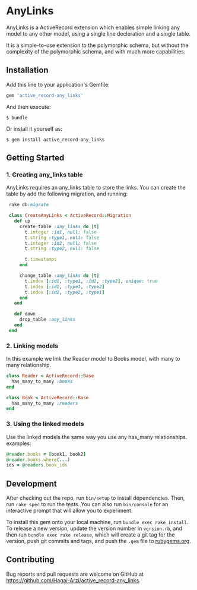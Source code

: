 # AnyLinks

AnyLinks is a ActiveRecord extension which enables simple linking any model to any other model, using a single line decleration and a single table.

It is a simple-to-use extension to the polymorphic schema, but without the complexity of the polymorphic schema, and with much more capabilities.

## Installation

Add this line to your application's Gemfile:

```ruby
gem 'active_record-any_links'
```

And then execute:

    $ bundle

Or install it yourself as:

    $ gem install active_record-any_links

## Getting Started

### 1. Creating any_links table

AnyLinks requires an any_links table to store the links.
You can create the table by add the following migration, and running:

```ruby
 rake db:migrate
```

```ruby
 class CreateAnyLinks < ActiveRecord::Migration
   def up
     create_table :any_links do |t|
       t.integer :id1, null: false
       t.string :type1, null: false
       t.integer :id2, null: false
       t.string :type2, null: false

       t.timestamps
     end

     change_table :any_links do |t|
       t.index [:id1, :type1, :id2, :type2], unique: true
       t.index [:id1, :type1, :type2]
       t.index [:id2, :type2, :type1]
     end
   end

   def down
     drop_table :any_links
   end
 end
```

### 2. Linking models

In this example we link the Reader model to Books model, with many to many relationship.

```ruby
class Reader < ActiveRecord::Base
  has_many_to_many :books
end

class Book < ActiveRecord::Base
  has_many_to_many :readers
end
```
### 3. Using the linked models

Use the linked models the same way you use any has_many relationships.
examples:

```ruby
@reader.books = [book1, book2]
@reader.books.where(...)
ids = @readers.book_ids
```
## Development

After checking out the repo, run `bin/setup` to install dependencies. Then, run `rake spec` to run the tests. You can also run `bin/console` for an interactive prompt that will allow you to experiment.

To install this gem onto your local machine, run `bundle exec rake install`. To release a new version, update the version number in `version.rb`, and then run `bundle exec rake release`, which will create a git tag for the version, push git commits and tags, and push the `.gem` file to [rubygems.org](https://rubygems.org).

## Contributing

Bug reports and pull requests are welcome on GitHub at https://github.com/Hagai-Arzi/active_record-any_links.

